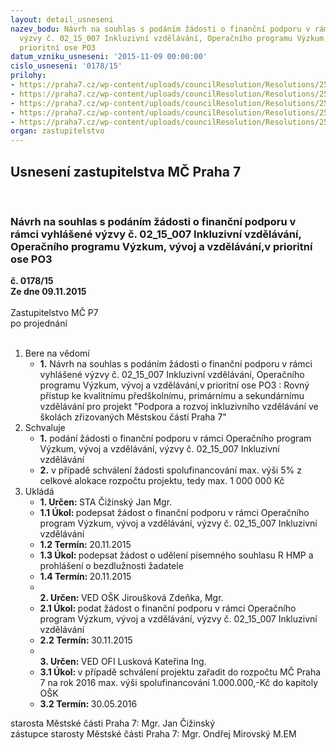 ```yaml
---
layout: detail_usneseni
nazev_bodu: Návrh na souhlas s podáním žádosti o finanční podporu v rámci vyhlášené
  výzvy č. 02_15_007 Inkluzivní vzdělávání, Operačního programu Výzkum, vývoj a vzdělávání,v
  prioritní ose PO3
datum_vzniku_usneseni: '2015-11-09 00:00:00'
cislo_usneseni: '0178/15'
prilohy:
- https://praha7.cz/wp-content/uploads/councilResolution/Resolutions/25417/9-15-%c4%8d.1_-_zduvodneni_podani_zadosti1.docx
- https://praha7.cz/wp-content/uploads/councilResolution/Resolutions/25417/9-15-%c4%8d.2_-__inkluze.doc
- https://praha7.cz/wp-content/uploads/councilResolution/Resolutions/25417/9-15-%c4%8d.2_-_%c5%be%c3%a1dost_o_ud%c4%9blen%c3%ad_p%c3%adsemn%c3%a9ho_souhlasu_rady_hmp_.doc
- https://praha7.cz/wp-content/uploads/councilResolution/Resolutions/25417/9-15-%c4%8d.3_-_%c4%8destn%c3%a9_prohl%c3%a1%c5%a1en%c3%ad_%c5%beadatele_o_bezdlu%c5%benosti.doc
- https://praha7.cz/wp-content/uploads/councilResolution/Resolutions/25417/9-15-%c4%8d.4_-_vyzva_inkluzivni_vzdelavani.pdf
organ: zastupitelstvo
---
```

<div id="ucUsn_pList" class="usn">
	<span><h2>Usnesení zastupitelstva MČ Praha 7 </h2>
<br></span><div class="standBody">
<span><h3>Návrh na souhlas s podáním žádosti o finanční podporu v rámci vyhlášené výzvy č. 02_15_007 Inkluzivní vzdělávání, Operačního programu Výzkum, vývoj a vzdělávání,v prioritní ose PO3</h3></span><div class="center">
		<strong>č. 0178/15</strong><br>
	</div>
<div class="center">
		<strong>Ze dne 09.11.2015</strong><br><br>
	</div>Zastupitelstvo MČ P7<br> po projednání<br><br><ol>
<li>Bere na vědomí<ul><li>
<strong>1.</strong> Návrh na souhlas s podáním žádosti o finanční podporu v rámci vyhlášené výzvy č. 02_15_007 Inkluzivní vzdělávání, Operačního programu Výzkum, vývoj a vzdělávání,v prioritní ose PO3 : Rovný přístup ke kvalitnímu předškolnímu, primárnímu a sekundárnímu vzdělávání pro projekt "Podpora a rozvoj inkluzivního vzdělávání ve školách zřizovaných Městskou částí Praha 7"</li></ul>
</li>
<li>Schvaluje<ul>
<li>
<strong>1.</strong> podání žádosti o finanční podporu v rámci Operačního program Výzkum, vývoj  a vzdělávání, výzvy č. 02_15_007 Inkluzivní vzdělávání </li>
<li>
<strong>2.</strong> v případě schválení žádosti spolufinancování max. výši 5% z celkové alokace rozpočtu projektu, tedy max. 1 000 000 Kč    </li>
</ul>
</li>
<li>Ukládá<ul>
<li>
<strong>1. Určen: </strong>STA Čižinský Jan Mgr.</li>
<li>
<strong>1.1 Úkol: </strong>podepsat žádost o finanční podporu v rámci Operačního program Výzkum, vývoj a vzdělávání, výzvy č. 02_15_007 Inkluzivní vzdělávání </li>
<li>
<strong>1.2 Termín: </strong>20.11.2015</li>
<li>
<strong>1.3 Úkol: </strong>podepsat žádost o udělení písemného souhlasu R HMP a prohlášení  o bezdlužnosti žadatele </li>
<li>
<strong>1.4 Termín: </strong>20.11.2015</li>
<li>
<strong><br>2. Určen: </strong>VED OŠK Jiroušková Zdeňka, Mgr.</li>
<li>
<strong>2.1 Úkol: </strong>podat žádost o finanční podporu v rámci Operačního program Výzkum, vývoj a vzdělávání, výzvy č. 02_15_007 Inkluzivní vzdělávání </li>
<li>
<strong>2.2 Termín: </strong>30.11.2015</li>
<li>
<strong><br>3. Určen: </strong>VED OFI Lusková Kateřina Ing.</li>
<li>
<strong>3.1 Úkol: </strong>v případě schválení projektu zařadit do rozpočtu MČ Praha 7 na rok 2016 max. výši spolufinancování 1.000.000,-Kč do kapitoly OŠK </li>
<li>
<strong>3.2 Termín: </strong>30.05.2016</li>
</ul>
</li>
</ol>starosta Městské části Praha 7: Mgr. Jan Čižinský<br>zástupce starosty Městské části Praha 7: Mgr. Ondřej Mirovský M.EM
</div>
</div>